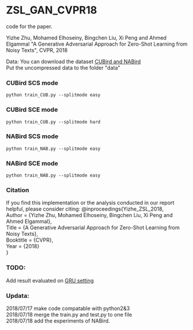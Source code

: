 # ZSL_GAN_CVPR18
code for the paper.

Yizhe Zhu, Mohamed Elhoseiny, Bingchen Liu, Xi Peng and Ahmed Elgammal
"A Generative Adversarial  Approach for Zero-Shot Learning from Noisy Texts", CVPR, 2018


Data:
You can download the dataset [CUBird and NABird](https://drive.google.com/open?id=1YUcYHgv4HceHOzza8OGzMp092taKAAq1)   
Put the uncompressed data to the folder "data"


### CUBird SCS mode
```shell
python train_CUB.py --splitmode easy
```

### CUBird SCE mode
```shell
python train_CUB.py --splitmode hard
```
### NABird SCS mode
```shell
python train_NAB.py --splitmode easy
```

### NABird SCE mode
```shell
python train_NAB.py --splitmode easy
```
### Citation
If you find this implementation or the analysis conducted in our report helpful, please consider citing:
    @inproceedings{Yizhe_ZSL_2018,  
        Author = {Yizhe Zhu, Mohamed Elhoseiny, Bingchen Liu, Xi Peng and Ahmed Elgammal},  
        Title = {A Generative Adversarial  Approach for Zero-Shot Learning from Noisy Texts},  
        Booktitle = {CVPR},  
        Year = {2018}  
    }

### TODO:
Add result evaluated on [GRU setting](https://arxiv.org/abs/1707.00600) 

### Updata:
2018/07/17 make code compatable with python2&3   
2018/07/18 merge the train.py and test.py to one file   
2018/07/18 add the experiments of NABird. 
